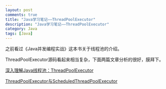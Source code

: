```yaml
---
layout: post
comments: true
title: "Java学习笔记——ThreadPoolExecutor"
description: "Java学习笔记——ThreadPoolExecutor"
category: Java
tags: [Java]
---
```


之前看过《Java并发编程实战》这本书关于线程池的介绍。

ThreadPoolExecutor源码看起来相当复杂，下面两篇文章分析的很好，膜拜下。

[深入理解Java线程池：ThreadPoolExecutor](http://www.ideabuffer.cn/2017/04/04/%E6%B7%B1%E5%85%A5%E7%90%86%E8%A7%A3Java%E7%BA%BF%E7%A8%8B%E6%B1%A0%EF%BC%9AThreadPoolExecutor/)

[ThreadPoolExecutor与ScheduledThreadPoolExecutor](https://blog.dreamtobe.cn/thread-pool/)



